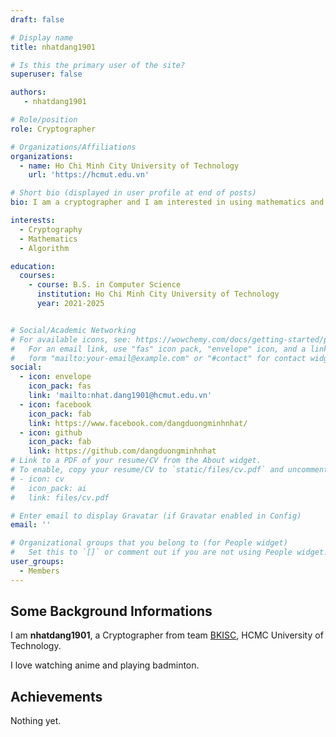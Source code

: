 ```yaml
---
draft: false

# Display name
title: nhatdang1901

# Is this the primary user of the site?
superuser: false

authors:
   - nhatdang1901

# Role/position
role: Cryptographer

# Organizations/Affiliations
organizations:
  - name: Ho Chi Minh City University of Technology
    url: 'https://hcmut.edu.vn'

# Short bio (displayed in user profile at end of posts)
bio: I am a cryptographer and I am interested in using mathematics and algorithm to solve cryptography problems.

interests:
  - Cryptography
  - Mathematics
  - Algorithm

education:
  courses:
    - course: B.S. in Computer Science
      institution: Ho Chi Minh City University of Technology
      year: 2021-2025


# Social/Academic Networking
# For available icons, see: https://wowchemy.com/docs/getting-started/page-builder/#icons
#   For an email link, use "fas" icon pack, "envelope" icon, and a link in the
#   form "mailto:your-email@example.com" or "#contact" for contact widget.
social:
  - icon: envelope
    icon_pack: fas
    link: 'mailto:nhat.dang1901@hcmut.edu.vn'
  - icon: facebook
    icon_pack: fab
    link: https://www.facebook.com/dangduongminhnhat/
  - icon: github
    icon_pack: fab
    link: https://github.com/dangduongminhnhat
# Link to a PDF of your resume/CV from the About widget.
# To enable, copy your resume/CV to `static/files/cv.pdf` and uncomment the lines below.
# - icon: cv
#   icon_pack: ai
#   link: files/cv.pdf

# Enter email to display Gravatar (if Gravatar enabled in Config)
email: ''

# Organizational groups that you belong to (for People widget)
#   Set this to `[]` or comment out if you are not using People widget.
user_groups:
  - Members
---
```


## Some Background Informations

I am **nhatdang1901**, a Cryptographer from team [BKISC](https://bkisc.com), HCMC University of Technology. 

I love watching anime and playing badminton.

## Achievements

Nothing yet.